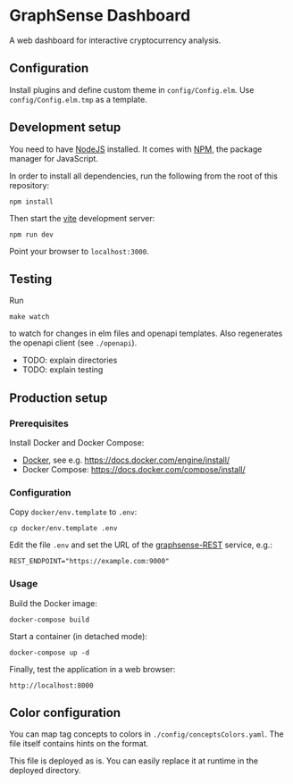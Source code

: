 # GraphSense Dashboard

A web dashboard for interactive cryptocurrency analysis.

## Configuration

Install plugins and define custom theme in `config/Config.elm`. Use `config/Config.elm.tmp` as a template.

## Development setup

You need to have [NodeJS][nodejs] installed. It comes with [NPM][npm],
the package manager for JavaScript.

In order to install all dependencies, run the following from the root of
this repository:

    npm install

Then start the [vite](https://vitejs.dev) development server:

    npm run dev

Point your browser to `localhost:3000`.

## Testing

Run
    
    make watch

to watch for changes in elm files and openapi templates. Also regenerates the openapi client (see `./openapi`).

* TODO: explain directories
* TODO: explain testing

## Production setup

### Prerequisites

Install Docker and Docker Compose:

- [Docker][docker], see e.g. https://docs.docker.com/engine/install/
- Docker Compose: https://docs.docker.com/compose/install/

### Configuration

Copy `docker/env.template` to `.env`:

    cp docker/env.template .env

Edit the file `.env` and set the URL of the [graphsense-REST][graphsense-rest]
service, e.g.:

    REST_ENDPOINT="https://example.com:9000"

### Usage

Build the Docker image:

    docker-compose build

Start a container (in detached mode):

    docker-compose up -d

Finally, test the application in a web browser:

    http://localhost:8000

## Color configuration

You can map tag concepts to colors in `./config/conceptsColors.yaml`.
The file itself contains hints on the format.

This file is deployed as is. You can easily replace it at runtime in the
deployed directory.

[nodejs]: https://nodejs.org
[npm]: https://www.npmjs.com
[graphsense-rest]: https://github.com/graphsense/graphsense-rest
[docker]: https://www.docker.com
